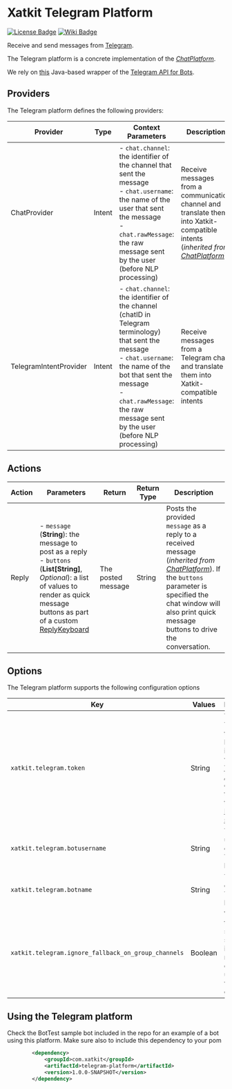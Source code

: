 Xatkit Telegram Platform
=====

[![License Badge](https://img.shields.io/badge/license-EPL%202.0-brightgreen.svg)](https://opensource.org/licenses/EPL-2.0)
[![Wiki Badge](https://img.shields.io/badge/doc-wiki-blue)](https://github.com/xatkit-bot-platform/xatkit/wiki/Xatkit-Slack-Platform)


Receive and send messages from [Telegram](https://telegram.org/).

The Telegram platform is a concrete implementation of the [*ChatPlatform*](https://github.com/xatkit-bot-platform/xatkit-chat-platform).

We rely on [this](https://github.com/rubenlagus/TelegramBots) Java-based wrapper of the [Telegram API for Bots](https://core.telegram.org/api#bot-api).
## Providers

The Telegram platform defines the following providers:

| Provider                   | Type  | Context Parameters | Description                                                  |
| -------------------------- | ----- | ------------------ | ------------------------------------------------------------ |
| ChatProvider | Intent | - `chat.channel`: the identifier of the channel that sent the message<br/> - `chat.username`: the name of the user that sent the message<br/> - `chat.rawMessage`: the raw message sent by the user (before NLP processing) | Receive messages from a communication channel and translate them into Xatkit-compatible intents (*inherited from [ChatPlatform](https://github.com/xatkit-bot-platform/xatkit-chat-platform)*) |
| TelegramIntentProvider | Intent | - `chat.channel`: the identifier of the channel (chatID in Telegram terminology) that sent the message<br/> - `chat.username`: the name of the bot that sent the message<br/> - `chat.rawMessage`: the raw message sent by the user (before NLP processing) | Receive messages from a Telegram chat and translate them into Xatkit-compatible intents |


## Actions

| Action | Parameters                                                   | Return                         | Return Type | Description                                                 |
| ------ | ------------------------------------------------------------ | ------------------------------ | ----------- | ----------------------------------------------------------- |
| Reply | - `message` (**String**): the message to post as a reply <br/> - `buttons` (**List[String]**, *Optional*): a list of values to render as quick message buttons as part of a custom [ReplyKeyboard](https://core.telegram.org/type/ReplyMarkup) | The posted message | String | Posts the provided `message` as a reply to a received message (*inherited from [ChatPlatform](https://github.com/xatkit-bot-platform/xatkit-chat-platform)*). If the `buttons` parameter is specified the chat window will also print quick message buttons to drive the conversation. |


## Options

The Telegram platform supports the following configuration options

| Key                  | Values | Description                                                  | Constraint    |
| -------------------- | ------ | ------------------------------------------------------------ | ------------- |
| `xatkit.telegram.token` | String | The Telegram token used by Xatkit to interact with the [Telegram API](https://core.telegram.org/bots). You can get a token via the [BotFather service](https://core.telegram.org/bots#6-botfather) | Mandatory
| `xatkit.telegram.botusername` | String | The username of your Telegram bot | Mandatory
| `xatkit.telegram.botname` | String | The name of your Telegram bot | Optional
| `xatkit.telegram.ignore_fallback_on_group_channels` | Boolean | Whether the bot should simply ignore messages it doesn't understand when in a group | Optional

## Using the Telegram platform

Check the BotTest sample bot included in the repo for an example of a bot using this platform. Make sure also to include this dependency to your pom

```xml
        <dependency>
            <groupId>com.xatkit</groupId>
            <artifactId>telegram-platform</artifactId>
            <version>1.0.0-SNAPSHOT</version>
        </dependency>
```
